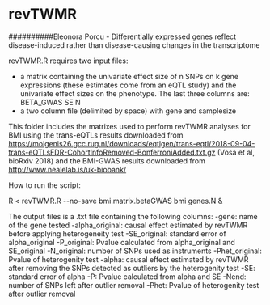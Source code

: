 # revTWMR

##########Eleonora Porcu - Differentially expressed genes reflect disease-induced rather than disease-causing changes in the transcriptome


revTWMR.R requires two input files:
- a matrix containing the univariate effect size of n SNPs on k gene expressions (these estimates come from an eQTL study) and the univariate effect sizes on the phenotype. The last three columns are: BETA_GWAS SE N
- a two column file (delimited by space) with gene and samplesize

This folder includes the matrixes used to perform revTWMR analyses for BMI using the trans-eQTLs results downloaded from https://molgenis26.gcc.rug.nl/downloads/eqtlgen/trans-eqtl/2018-09-04-trans-eQTLsFDR-CohortInfoRemoved-BonferroniAdded.txt.gz (Vosa et al, bioRxiv 2018) and the BMI-GWAS results downloaded from http://www.nealelab.is/uk-biobank/

How to run the script:

R < revTWMR.R --no-save bmi.matrix.betaGWAS bmi genes.N &


The output files is a .txt file containing the following columns:
-gene: name of the gene tested
-alpha_original: causal effect estimated by revTWMR before applying heterogeneity test
-SE_original: standard error of alpha_original
-P_original: Pvalue calculated from alpha_original and SE_original
-N_original: number of SNPs used as instruments
-Phet_original: Pvalue of heterogenity test
-alpha: causal effect estimated by revTWMR after removing the SNPs detected as outliers by the heterogenity test
-SE: standard error of alpha
-P: Pvalue calculated from alpha and SE
-Nend: number of SNPs left after outlier removal
-Phet: Pvalue of heterogenity test after outlier removal
